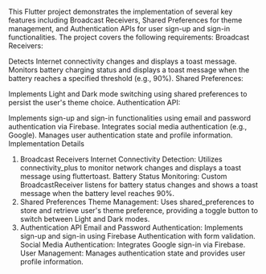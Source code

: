 This Flutter project demonstrates the implementation of several key features including Broadcast Receivers, Shared Preferences for theme management,
and Authentication APIs for user sign-up and sign-in functionalities. The project covers the following requirements:
Broadcast Receivers:

Detects Internet connectivity changes and displays a toast message.
Monitors battery charging status and displays a toast message when the battery reaches a specified threshold (e.g., 90%).
Shared Preferences:

Implements Light and Dark mode switching using shared preferences to persist the user's theme choice.
Authentication API:

Implements sign-up and sign-in functionalities using email and password authentication via Firebase.
Integrates social media authentication (e.g., Google).
Manages user authentication state and profile information.
Implementation Details
1. Broadcast Receivers
Internet Connectivity Detection: Utilizes connectivity_plus to monitor network changes and displays a toast message using fluttertoast.
Battery Status Monitoring: Custom BroadcastReceiver listens for battery status changes and shows a toast message when the battery level reaches 90%.
2. Shared Preferences
Theme Management: Uses shared_preferences to store and retrieve user's theme preference, providing a toggle button to switch between Light and Dark modes.
3. Authentication API
Email and Password Authentication: Implements sign-up and sign-in using Firebase Authentication with form validation.
Social Media Authentication: Integrates Google sign-in via Firebase.
User Management: Manages authentication state and provides user profile information.
